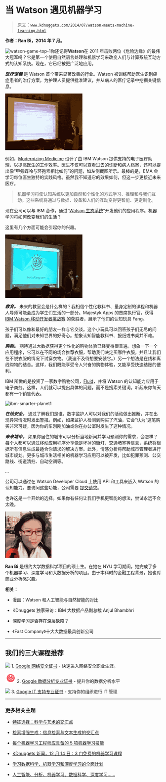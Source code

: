 # 当 Watson 遇见机器学习

> 原文：[`www.kdnuggets.com/2014/07/watson-meets-machine-learning.html`](https://www.kdnuggets.com/2014/07/watson-meets-machine-learning.html)

**作者：Ran Bi，2014 年 7 月。**

![watson-game-top-1](img/watson-game-top-1.jpg)你还记得**Watson**在 2011 年击败两位《危险边缘》的最伟大冠军吗？它是第一个使用自然语言处理和机器学习来改变人们与计算系统互动方式的认知系统。现在，它已经被更广泛地应用。

***医疗保健*** 是 Watson 首个带来显著改善的行业。Watson 被训练帮助医生识别癌症患者的治疗方案，为护理人员提供批准建议，并从病人的医疗记录中挖掘关键信息。

![Modernizing Medicine](img/7a07c4de1cc4a354c36b75925e79bfcb.png)

例如，[Modernizing Medicine](https://www.modmed.com) 设计了由 IBM Watson 提供支持的电子医疗助理，以提高医生的工作效率。医生不仅可以查看过去的诊断和病人档案，还可以提出像“甲氨蝶呤与环孢素相比如何”的问题，如左侧截图所示。最棒的是，EMA 会学习每位医生独特的实践风格。虽然我不知道它的效果如何，但这一步更接近未来医疗。

> 机器学习将使认知系统以更加自然和个性化的方式学习、推理和与我们互动。这些系统将通过与数据、设备和人们的互动变得更智能、更定制化。

现在公司可以与 IBM 合作，通过“[Watson 生态系统](http://www.ibm.com/smarterplanet/us/en/ibmwatson/ecosystem.html)”开发他们的应用程序。机器学习将如何改变我们的生活？

这里有几个方面可能会引起你的兴趣。

![Watson Fang 玩具](img/90e535e4dd8fa37cb546997556177b1f.png)

***教育。*** 未来的教室会是什么样的？我相信个性化教科书、量身定制的课程和机器人导师可能会成为学生们生活的一部分。Majestyk Apps 的首席执行官，获得 [IBM Watson 移动开发者挑战赛](http://www.ibm.com/smarterplanet/us/en/ibmwatson/challenge.html) 的获胜者，展示了他们的认知玩具 Fang。

孩子们可以像和最好的朋友一样与它交谈。这个小玩具可以回答孩子们无尽的问题，满足他们对未知世界的好奇心。想象认知智能教科书、报纸或书桌并不难。

***购物。*** 期待通过大数据获得更个性化的购物体验已经变得很普遍。想象一下一个应用程序，它可以在不同的场合推荐衣服，帮助我们决定买哪件衣服，并且让我们在不脱衣服的情况下试穿衣物。（我迫不及待想要安装它。）另一个想法是在线和离线购物的结合。这样，我们既能享受令人兴奋的购物体验，又能享受快速结账的便利。

IBM 所做的是投资了一家数字购物公司，[Fluid](http://www.fluid.com)，并将 Watson 的认知能力应用于电子商务。这样，人们就可以提出具体的问题，而不是搜索关键词。听起来你每天都有一个销售代表。

![ibm-smarter-planet1](img/ibm-smarter-planet1.png)

***在线安全。*** 通过了解我们是谁，数字监护人可以对我们的活动做出推断，并在出现异常情况时发出警报。例如，如果监护人检测到购买了汽油，它会“认为”这笔购买非常可疑，因为你的车刚刚加油或你在办公室时发生了这种情况。

***未来城市。*** 如果你居住的城市可以分析当地新闻并学习预测你的需求，会怎样？每个人都可以通过移动应用程序分享像是坏掉的街灯、交通堵塞等信息，系统将根据所有信息生成最适合你请求的解决方案。此外，情感分析将帮助城市管理者进行城市规划。更多与城市生活相关的机器学习应用可以被开发，比如犯罪预测、公交路线、街道清扫、自动空调等。

…

公司可以通过在 Watson Developer Cloud 上使用 API 和工具来嵌入 Watson 的认知能力。要访问这些功能，公司需要 [提交请求](http://www.ibm.com/smarterplanet/us/en/ibmwatson/form_ecosystem.html?cmp=usbrb&cm=s&csr=watson.site_20140319&cr=deveco&ct=usbrb301&cn=sec3partnerapp)。

也许这是一个开始的选择。如果你有任何让我们手机更智能的想法，尝试永远不会太晚。

![Ran Bi](img/9ed3515a9880a5fad72f74278778cc7f.png)

**Ran Bi** 是纽约大学数据科学项目的硕士生。在她在 NYU 学习期间，她完成了多个机器学习、深度学习和大数据分析的项目。由于本科时的金融工程背景，她也对商业分析感兴趣。

**相关：**

+   漫画：Watson 和人工智能与自然智能的对比

+   KDnuggets 独家采访：IBM 大数据产品副总裁 Anjul Bhambhri

+   深度学习是否存在深层缺陷？

+   《Fast Company》十大大数据最具创新公司

* * *

## 我们的三大课程推荐

![](img/0244c01ba9267c002ef39d4907e0b8fb.png) 1\. [Google 网络安全证书](https://www.kdnuggets.com/google-cybersecurity) - 快速进入网络安全职业生涯。

![](img/e225c49c3c91745821c8c0368bf04711.png) 2\. [Google 数据分析专业证书](https://www.kdnuggets.com/google-data-analytics) - 提升你的数据分析水平

![](img/0244c01ba9267c002ef39d4907e0b8fb.png) 3\. [Google IT 支持专业证书](https://www.kdnuggets.com/google-itsupport) - 支持你的组织进行 IT 管理

* * *

### 更多相关主题

+   [特征选择：科学与艺术的交汇点](https://www.kdnuggets.com/2021/12/feature-selection-science-meets-art.html)

+   [检索增强生成：信息检索与文本生成的交汇点](https://www.kdnuggets.com/retrieval-augmented-generation-where-information-retrieval-meets-text-generation)

+   [每个机器学习工程师应具备的 5 项机器学习技能](https://www.kdnuggets.com/2023/03/5-machine-learning-skills-every-machine-learning-engineer-know-2023.html)

+   [KDnuggets 新闻，12 月 14 日：3 门免费的机器学习课程](https://www.kdnuggets.com/2022/n48.html)

+   [学习数据科学、机器学习和深度学习的全面计划](https://www.kdnuggets.com/2023/01/mwiti-solid-plan-learning-data-science-machine-learning-deep-learning.html)

+   [人工智能、分析、机器学习、数据科学、深度学习……](https://www.kdnuggets.com/2021/12/developments-predictions-ai-machine-learning-data-science-research.html)
